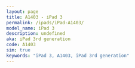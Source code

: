 ```yaml
---
layout: page
title: A1403 - iPad 3
permalink: /ipads/iPad-A1403/
model_name: iPad 3
description: undefined
aka: iPad 3rd generation
code: A1403
sim: true
keywords: "iPad 3, A1403, iPad 3rd generation"
---
```

